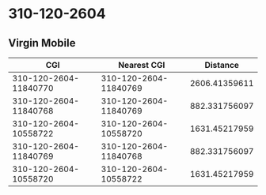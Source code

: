 # 310-120-2604
## Virgin Mobile


| CGI | Nearest CGI | Distance |
|-----|-------------|----------|
| 310-120-2604-11840770 | 310-120-2604-11840769 | 2606.41359611 |
| 310-120-2604-11840768 | 310-120-2604-11840769 | 882.331756097 |
| 310-120-2604-10558722 | 310-120-2604-10558720 | 1631.45217959 |
| 310-120-2604-11840769 | 310-120-2604-11840768 | 882.331756097 |
| 310-120-2604-10558720 | 310-120-2604-10558722 | 1631.45217959 |
